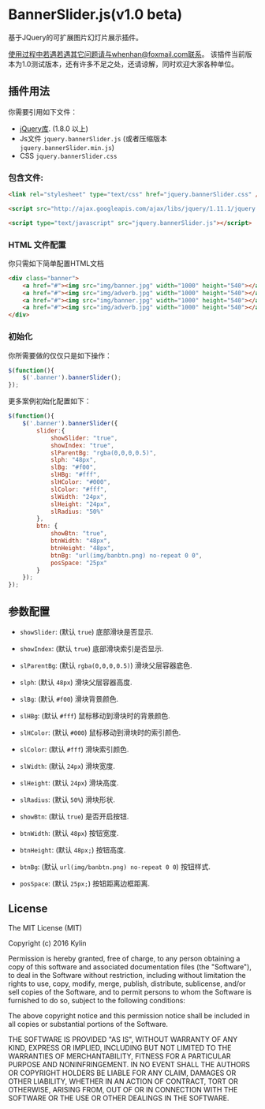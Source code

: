 # BannerSlider.js(v1.0 beta)
基于JQuery的可扩展图片幻灯片展示插件。

使用过程中若遇若遇其它问题请与whenhan@foxmail.com联系。
该插件当前版本为1.0测试版本，还有许多不足之处，还请谅解，同时欢迎大家各种单位。

## 插件用法
你需要引用如下文件：
 - [jQuery库](http://jquery.com/). (1.8.0 以上)
 - Js文件 `jquery.bannerSlider.js` (或者压缩版本 `jquery.bannerSlider.min.js`)
 - CSS `jquery.bannerSlider.css`


### 包含文件:
```html
<link rel="stylesheet" type="text/css" href="jquery.bannerSlider.css" />

<script src="http://ajax.googleapis.com/ajax/libs/jquery/1.11.1/jquery.min.js"></script>

<script type="text/javascript" src="jquery.bannerSlider.js"></script>
```

### HTML 文件配置
你只需如下简单配置HTML文档
```html
<div class="banner">
    <a href="#"><img src="img/banner.jpg" width="1000" height="540"></a>
    <a href="#"><img src="img/adverb.jpg" width="1000" height="540"></a>
    <a href="#"><img src="img/banner.jpg" width="1000" height="540"></a>
    <a href="#"><img src="img/adverb.jpg" width="1000" height="540"></a>
</div>
```


### 初始化
你所需要做的仅仅只是如下操作：

```javascript
$(function(){
    $('.banner').bannerSlider();
});
```

更多案例初始化配置如下：
```javascript
$(function(){
    $('.banner').bannerSlider({
        slider:{
            showSlider: "true",
            showIndex: "true",
            slParentBg: "rgba(0,0,0,0.5)",
            slph: "48px",
            slBg: "#f00",
            slHBg: "#fff",
            slHColor: "#000",
            slColor: "#fff",
            slWidth: "24px",
            slHeight: "24px",
            slRadius: "50%"
        },
        btn: {
            showBtn: "true",
            btnWidth: "48px",
            btnHeight: "48px",
            btnBg: "url(img/banbtn.png) no-repeat 0 0",
            posSpace: "25px"
        }
    });
});
```


## 参数配置

- `showSlider`: (默认 `true`) 底部滑块是否显示.

- `showIndex`: (默认 `true`) 底部滑块索引是否显示.

- `slParentBg`: (默认 `rgba(0,0,0,0.5)`) 滑块父层容器底色.

- `slph`: (默认 `48px`) 滑块父层容器高度.

- `slBg`: (默认 `#f00`) 滑块背景颜色.

- `slHBg`: (默认 `#fff`) 鼠标移动到滑块时的背景颜色.

- `slHColor`: (默认 `#000`) 鼠标移动到滑块时的索引颜色.

- `slColor`: (默认 `#fff`) 滑块索引颜色.

- `slWidth`: (默认 `24px`) 滑块宽度.

- `slHeight`: (默认 `24px`) 滑块高度.

- `slRadius`: (默认 `50%`) 滑块形状.

- `showBtn`: (默认 `true`) 是否开启按钮.

- `btnWidth`: (默认 `48px`) 按钮宽度.

- `btnHeight`: (默认 `48px;`) 按钮高度.

- `btnBg`: (默认 `url(img/banbtn.png) no-repeat 0 0`) 按钮样式.

- `posSpace`: (默认 `25px;`) 按钮距离边框距离.


## License

The MIT License (MIT)

Copyright (c) 2016 Kylin

Permission is hereby granted, free of charge, to any person obtaining a copy
of this software and associated documentation files (the "Software"), to deal
in the Software without restriction, including without limitation the rights
to use, copy, modify, merge, publish, distribute, sublicense, and/or sell
copies of the Software, and to permit persons to whom the Software is
furnished to do so, subject to the following conditions:

The above copyright notice and this permission notice shall be included in all
copies or substantial portions of the Software.

THE SOFTWARE IS PROVIDED "AS IS", WITHOUT WARRANTY OF ANY KIND, EXPRESS OR
IMPLIED, INCLUDING BUT NOT LIMITED TO THE WARRANTIES OF MERCHANTABILITY,
FITNESS FOR A PARTICULAR PURPOSE AND NONINFRINGEMENT. IN NO EVENT SHALL THE
AUTHORS OR COPYRIGHT HOLDERS BE LIABLE FOR ANY CLAIM, DAMAGES OR OTHER
LIABILITY, WHETHER IN AN ACTION OF CONTRACT, TORT OR OTHERWISE, ARISING FROM,
OUT OF OR IN CONNECTION WITH THE SOFTWARE OR THE USE OR OTHER DEALINGS IN THE
SOFTWARE.